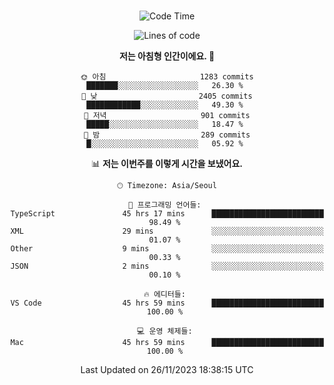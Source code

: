 <div align="center">

<br />

 <!--START_SECTION:waka-->
![Code Time](http://img.shields.io/badge/Code%20Time-1%2C705%20hrs%209%20mins-blue)

![Lines of code](https://img.shields.io/badge/%EC%A0%80%EB%8A%94%20%EC%97%AC%ED%83%9C%EA%B9%8C%EC%A7%80%20-3.4%20million%20%EC%A4%84%EC%9D%98%20%EC%BD%94%EB%93%9C%EB%A5%BC%20%EC%9E%91%EC%84%B1%ED%96%88%EC%96%B4%EC%9A%94.-blue)

**저는 아침형 인간이에요. 🐤** 

```text
🌞 아침                     1283 commits        ███████░░░░░░░░░░░░░░░░░░   26.30 % 
🌆 낮　                     2405 commits        ████████████░░░░░░░░░░░░░   49.30 % 
🌃 저녁                     901 commits         █████░░░░░░░░░░░░░░░░░░░░   18.47 % 
🌙 밤　                     289 commits         █░░░░░░░░░░░░░░░░░░░░░░░░   05.92 % 
```


📊 **저는 이번주를 이렇게 시간을 보냈어요.** 

```text
🕑︎ Timezone: Asia/Seoul

💬 프로그래밍 언어들: 
TypeScript               45 hrs 17 mins      █████████████████████████   98.49 % 
XML                      29 mins             ░░░░░░░░░░░░░░░░░░░░░░░░░   01.07 % 
Other                    9 mins              ░░░░░░░░░░░░░░░░░░░░░░░░░   00.33 % 
JSON                     2 mins              ░░░░░░░░░░░░░░░░░░░░░░░░░   00.10 % 

🔥 에디터들: 
VS Code                  45 hrs 59 mins      █████████████████████████   100.00 % 

💻 운영 체제들: 
Mac                      45 hrs 59 mins      █████████████████████████   100.00 % 
```


 Last Updated on 26/11/2023 18:38:15 UTC
<!--END_SECTION:waka-->

</div>
